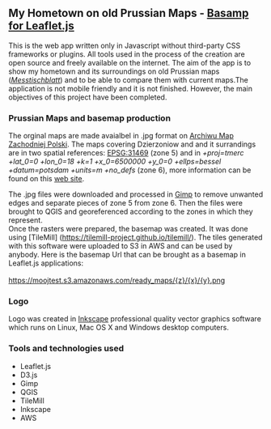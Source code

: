 ## My Hometown on old Prussian Maps - [Basamp for Leaflet.js](https://gornymooj.github.io/dzierzoniow-mapy/)

This is the web app written only in Javascript without third-party CSS frameworks or plugins. All tools used in the process of the creation are open source and freely available on the internet. The aim of the app is to show my hometown and its surroundings on old Prussian maps (*[Messtischblatt](https://de.wikipedia.org/wiki/Messtischblatt)*) and to be able to compare them with current maps.The application is not mobile friendly and it is not finished. However, the main objectives of this project have been completed.

### Prussian Maps and basemap production

The orginal maps are made avaialbel in .jpg format on [Archiwu Map Zachodniej Polski](http://mapy.amzp.pl/maps.shtml). The maps covering Dzierzoniow and and it surrandings are in two spatial references: [EPSG:31469](https://spatialreference.org/ref/epsg/dhdn-gauss-kruger-zone-5/) (zone 5) and in *+proj=tmerc +lat_0=0 +lon_0=18 +k=1 +x_0=6500000 +y_0=0 +ellps=bessel +datum=potsdam +units=m +no_defs* (zone 6), more information can be found on this [web site](https://gis-support.pl/kalibracja-map-messtischblatt-w-qgis/). 

The .jpg files were downloaded and processed in [Gimp](https://www.gimp.org/) to remove unwanted edges and separate pieces of zone 5 from zone 6. Then the files were brought to QGIS and georeferenced according to the zones in which they represent.</br> 
Once the rasters were prepared, the basemap was created. It was done using [TileMill] (https://tilemill-project.github.io/tilemill/). The tiles generated with this software were uploaded to S3 in AWS and can be used by anybody. Here is the basemap Url that can be brought as a basemap in Leaflet.js applications:</br></br> https://moojtest.s3.amazonaws.com/ready_maps/{z}/{x}/{y}.png

### Logo

Logo was created in [Inkscape](https://inkscape.org/) professional quality vector graphics software which runs on Linux, Mac OS X and Windows desktop computers.

### Tools and technologies used
- Leaflet.js
- D3.js
- Gimp
- QGIS
- TileMill
- Inkscape
- AWS 

